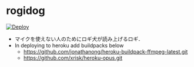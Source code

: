 # rogidog

[![Deploy](https://www.herokucdn.com/deploy/button.svg)](https://heroku.com/deploy)

* マイクを使えない人のためにロギ犬が読み上げるロギ．
* In deploying to heroku add buildpacks below
  * https://github.com/jonathanong/heroku-buildpack-ffmpeg-latest.git
  * https://github.com/xrisk/heroku-opus.git
